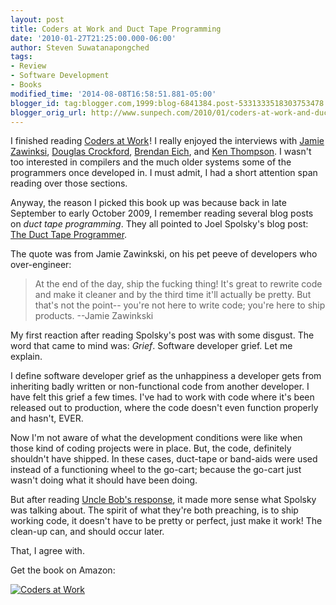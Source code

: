```yaml
---
layout: post
title: Coders at Work and Duct Tape Programming
date: '2010-01-27T21:25:00.000-06:00'
author: Steven Suwatanapongched
tags:
- Review
- Software Development
- Books
modified_time: '2014-08-08T16:58:51.881-05:00'
blogger_id: tag:blogger.com,1999:blog-6841384.post-5331333518303753478
blogger_orig_url: http://www.sunpech.com/2010/01/coders-at-work-and-duct-tape.html
---
```


I finished reading <a href="http://www.amazon.com/Coders-at-Work-Peter-Seibel/dp/1430219483?ie=UTF8&amp;tag=sunpech-20&amp;link_code=btl&amp;camp=213689&amp;creative=392969" target="_blank">Coders at Work</a><img alt="" border="0" height="1" src="http://www.assoc-amazon.com/e/ir?t=sunpech-20&amp;l=btl&amp;camp=213689&amp;creative=392969&amp;o=1&amp;a=1430219483" style="border: none !important; margin: 0px !important; padding: 0px !important;" width="1" />! I really enjoyed the interviews with <a href="http://en.wikipedia.org/wiki/Jamie_Zawinski">Jamie Zawinksi</a>, <a href="http://en.wikipedia.org/wiki/Douglas_Crockford">Douglas Crockford</a>, <a href="http://en.wikipedia.org/wiki/Brendan_Eich">Brendan Eich</a>, and <a href="http://en.wikipedia.org/wiki/Ken_Thompson">Ken Thompson</a>. I wasn't too interested in compilers and the much older systems some of the programmers once developed in. I must admit, I had a short attention span reading over those sections.

Anyway, the reason I picked this book up was because back in late September to early October 2009, I remember reading several blog posts on <i>duct tape programming</i>. They all pointed to Joel Spolsky's blog post: <a href="http://www.joelonsoftware.com/items/2009/09/23.html">The Duct Tape Programmer</a>.

The quote was from Jamie Zawinkski, on his pet peeve of developers who over-engineer:

<blockquote>At the end of the day, ship the fucking thing! It's great to rewrite code and make it cleaner and by the third time it'll actually be pretty. But that's not the point-- you're not here to write code; you're here to ship products. --Jamie Zawinkski
</blockquote>

My first reaction after reading Spolsky's post was with some disgust. The word that came to mind was: <i>Grief</i>. Software developer grief. Let me explain.

I define software developer grief as the unhappiness a developer gets from inheriting badly written or non-functional code from another developer. I have felt this grief a few times. I've had to work with code where it's been released out to production, where the code doesn't even function properly and hasn't, EVER.

Now I'm not aware of what the development conditions were like when those kind of coding projects were in place. But, the code, definitely shouldn't have shipped. In these cases, duct-tape or band-aids were used instead of a functioning wheel to the go-cart; because the go-cart just wasn't doing what it should have been doing.

But after reading <a href="http://blog.objectmentor.com/articles/2009/09/24/the-duct-tape-programmer">Uncle Bob's response</a>, it made more sense what Spolsky was talking about. The spirit of what they're both preaching, is to ship working code, it doesn't have to be pretty or perfect, just make it work! The clean-up can, and should occur later. 

That, I agree with.

Get the book on Amazon:

<a href="http://www.amazon.com/Coders-at-Work-Peter-Seibel/dp/1430219483?ie=UTF8&amp;tag=sunpech-20&amp;link_code=bil&amp;camp=213689&amp;creative=392969" imageanchor="1" target="_blank"><img alt="Coders at Work" src="http://ws.amazon.com/widgets/q?MarketPlace=US&amp;ServiceVersion=20070822&amp;ID=AsinImage&amp;WS=1&amp;Format=_SL160_&amp;ASIN=1430219483&amp;tag=sunpech-20" /></a><img alt="" border="0" height="1" src="http://www.assoc-amazon.com/e/ir?t=sunpech-20&amp;l=bil&amp;camp=213689&amp;creative=392969&amp;o=1&amp;a=1430219483" style="border: none !important; margin: 0px !important; padding: 0px !important;" width="1" />